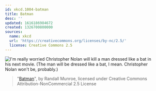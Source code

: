 ```yaml
---
id: xkcd.1004-batman
title: Batman
desc: ''
updated: 1616186984672
created: 1326700800000
sources:
  name: xkcd
  url: 'https://creativecommons.org/licenses/by-nc/2.5/'
  license: Creative Commons 2.5
---
```

![I'm really worried Christopher Nolan will kill a man dressed like a bat in his next movie. (The man will be dressed like a bat, I mean. Christopher Nolan won't be, probably.)](https://imgs.xkcd.com/comics/batman.png)
> "[Batman](https://xkcd.com/1004/)", by Randall Munroe, licensed under Creative Commons Attribution-NonCommercial 2.5 License
